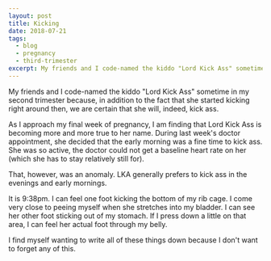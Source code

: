 ```yaml
---
layout: post
title: Kicking
date: 2018-07-21
tags:
  - blog
  - pregnancy
  - third-trimester
excerpt: My friends and I code-named the kiddo "Lord Kick Ass" sometime in my second trimester.
---
```


My friends and I code-named the kiddo "Lord Kick Ass" sometime in my second trimester because, in addition to the fact that she started kicking right around then, we are certain that she will, indeed, kick ass.

As I approach my final week of pregnancy, I am finding that Lord Kick Ass is becoming more and more true to her name. During last week's doctor appointment, she decided that the early morning was a fine time to kick ass. She was so active, the doctor could not get a baseline heart rate on her (which she has to stay relatively still for).

That, however, was an anomaly. LKA generally prefers to kick ass in the evenings and early mornings.

It is 9:38pm. I can feel one foot kicking the bottom of my rib cage. I come very close to peeing myself when she stretches into my bladder. I can see her other foot sticking out of my stomach. If I press down a little on that area, I can feel her actual foot through my belly.

I find myself wanting to write all of these things down because I don't want to forget any of this.
